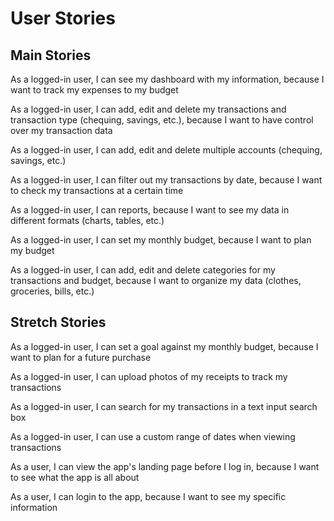 # User Stories

## Main Stories

As a logged-in user, I can see my dashboard with my information, because I want to track my expenses to my budget

As a logged-in user, I can add, edit and delete my transactions and transaction type (chequing, savings, etc.), because I want to have control over my transaction data

As a logged-in user, I can add, edit and delete multiple accounts (chequing, savings, etc.)

As a logged-in user, I can filter out my transactions by date, because I want to check my transactions at a certain time

As a logged-in user, I can reports, because I want to see my data in different formats (charts, tables, etc.)

As a logged-in user, I can set my monthly budget, because I want to plan my budget

As a logged-in user, I can add, edit and delete categories for my transactions and budget, because I want to organize my data (clothes, groceries, bills, etc.)

## Stretch Stories

As a logged-in user, I can set a goal against my monthly budget, because I want to plan for a future purchase

As a logged-in user, I can upload photos of my receipts to track my transactions

As a logged-in user, I can search for my transactions in a text input search box

As a logged-in user, I can use a custom range of dates when viewing transactions

As a user, I can view the app's landing page before I log in, because I want to see what the app is all about

As a user, I can login to the app, because I want to see my specific information
